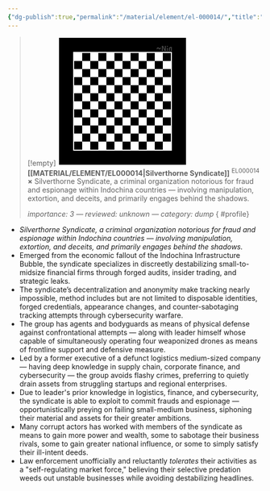 ```yaml
---
{"dg-publish":true,"permalink":"/material/element/el-000014/","title":"Silverthorne Syndicate","tags":["-element"]}
---
```


>[!empty]
> ![RESOURCE/ASSET/OTHER/PlaceholderIcon.png|icon](/img/user/RESOURCE/ASSET/OTHER/PlaceholderIcon.png) <b class="title">[[MATERIAL/ELEMENT/EL000014\|Silverthorne Syndicate]]</b> <sup class="title">EL000014</sup> <b>×</b>
> Silverthorne Syndicate, a criminal organization notorious for fraud and espionage within Indochina countries — involving manipulation, extortion, and deceits, and primarily engages behind the shadows.
> 
> <i class="small">importance: 3 — reviewed: unknown — category: dump</i>
{ #profile}


- *Silverthorne Syndicate, a criminal organization notorious for fraud and espionage within Indochina countries — involving manipulation, extortion, and deceits, and primarily engages behind the shadows.*
- Emerged from the economic fallout of the Indochina Infrastructure Bubble, the syndicate specializes in discreetly destabilizing small-to-midsize financial firms through forged audits, insider trading, and strategic leaks.
- The syndicate’s decentralization and anonymity make tracking nearly impossible, method includes but are not limited to disposable identities, forged credentials, appearance changes, and counter-sabotaging tracking attempts through cybersecurity warfare.
- The group has agents and bodyguards as means of physical defense against confrontational attempts — along with leader himself whose capable of simultaneously operating four weaponized drones as means of frontline support and defensive measure.
- Led by a former executive of a defunct logistics medium-sized company — having deep knowledge in supply chain, corporate finance, and cybersecurity — the group avoids flashy crimes, preferring to quietly drain assets from struggling startups and regional enterprises. 
- Due to leader's prior knowledge in logistics, finance, and cybersecurity, the syndicate is able to exploit to commit frauds and espionage — opportunistically preying on failing small-medium business, siphoning their material and assets for their greater ambitions.
- Many corrupt actors has worked with members of the syndicate as means to gain more power and wealth, some to sabotage their business rivals, some to gain greater national influence, or some to simply satisfy their ill-intent deeds.
- Law enforcement unofficially and reluctantly *tolerates* their activities as a "self-regulating market force," believing their selective predation weeds out unstable businesses while avoiding destabilizing headlines.

